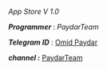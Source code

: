 
*App Store   V 1.0*



***Programmer*** : _PaydarTeam_


***Telegram ID*** : [Omid Paydar](http://telegram.me/omid_paydar)


***channel :*** [PaydarTeam](https://telegram.me/PaydarTeam)

